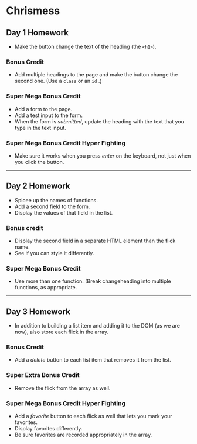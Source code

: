 # Chrismess

## Day 1 Homework

* Make the button change the text of the heading (the `<h1>`).

### Bonus Credit

* Add multiple headings to the page and make the button change the second one. (Use a `class` or an `id` .)

### Super Mega Bonus Credit

* Add a form to the page.
* Add a test input to the form.
* When the form is _submitted_, update the heading with the text that you type in the text input.

### Super Mega Bonus Credit Hyper Fighting

* Make sure it works when you press _enter_ on the keyboard, not just when you click the button.

--------------------------

## Day 2 Homework

* Spicee up the names of functions.
* Add a second field to the form.
* Display the values of that field in the list.

### Bonus credit

* Display the second field in a separate HTML element than the      flick name.
* See if you can style it differently.

### Super Mega Bonus Credit

* Use more than one function. (Break changeheading into multiple functions, as appropriate.

--------------------------

## Day 3 Homework

* In addition to building a list item and adding it to the DOM (as we are now), also store each flick in the array.

### Bonus Credit

* Add a _delete_ button to each list item that removes it from the list.

### Super Extra Bonus Credit

* Remove the flick from the array as well.

### Super Mega Bonus Credit Hyper Fighting

* Add a _favorite_ button to each flick as well that lets you mark your favorites.
* Display favorites differently.
* Be sure favorites are recorded appropriately in the array.

